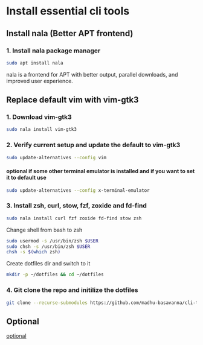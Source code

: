 # Install essential cli tools

## Install nala (Better APT frontend)

### 1. Install nala package manager

```bash
sudo apt install nala
```

nala is a frontend for APT with better output, parallel downloads, and improved user experience.

## Replace default vim with vim-gtk3

### 1. Download vim-gtk3

```bash
sudo nala install vim-gtk3
```

### 2. Verify current setup and update the default to vim-gtk3

```bash
sudo update-alternatives --config vim
```

#### optional if some other terminal emulator is installed and if you want to set it to default use
```bash
sudo update-alternatives --config x-terminal-emulator
```

### 3. Install zsh, curl, stow, fzf, zoxide and fd-find

```bash
sudo nala install curl fzf zoxide fd-find stow zsh
```

Change shell from bash to zsh
```bash
sudo usermod -s /usr/bin/zsh $USER
sudo chsh -s /usr/bin/zsh $USER
chsh -s $(which zsh)
```

Create dotfiles dir and switch to it
```bash
mkdir -p ~/dotfiles && cd ~/dotfiles
```

### 4. Git clone the repo and initilize the dotfiles
```bash
git clone --recurse-submodules https://github.com/madhu-basavanna/cli-tools.git . && stow .
```

## Optional

[optional](optional.md)

